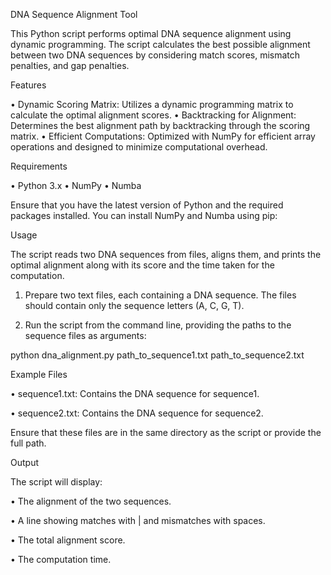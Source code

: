 DNA Sequence Alignment Tool

This Python script performs optimal DNA sequence alignment using dynamic programming. The script calculates the best possible alignment between two DNA sequences by considering match scores, mismatch penalties, and gap penalties.


Features

• 	Dynamic Scoring Matrix: Utilizes a dynamic programming matrix to calculate the optimal alignment scores.
• 	Backtracking for Alignment: Determines the best alignment path by backtracking through the scoring matrix.
•	Efficient Computations: Optimized with NumPy for efficient array operations and designed to minimize computational overhead.


Requirements

•	Python 3.x
•	NumPy
•	Numba

Ensure that you have the latest version of Python and the required packages installed. You can install NumPy and Numba using pip:



Usage

The script reads two DNA sequences from files, aligns them, and prints the optimal alignment along with its score and the time taken for the computation.

 1.	Prepare two text files, each containing a DNA sequence. The files should contain only the sequence letters (A, C, G, T).

 2.	Run the script from the command line, providing the paths to the sequence files as arguments:

python dna_alignment.py path_to_sequence1.txt path_to_sequence2.txt 


Example Files

 •	sequence1.txt: Contains the DNA sequence for sequence1.

 •	sequence2.txt: Contains the DNA sequence for sequence2.

Ensure that these files are in the same directory as the script or provide the full path.


Output

The script will display:

 •	The alignment of the two sequences.

 •	A line showing matches with | and mismatches with spaces.

 •	The total alignment score.

 •	The computation time.
